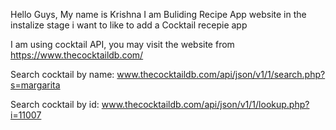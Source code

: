 Hello Guys, 
My name is Krishna
I am Buliding Recipe App website in the instalize stage i want to like to add a Cocktail recepie app

I am using cocktail API, you may visit the website from https://www.thecocktaildb.com/

Search cocktail by name: www.thecocktaildb.com/api/json/v1/1/search.php?s=margarita

Search cocktail by id: www.thecocktaildb.com/api/json/v1/1/lookup.php?i=11007
